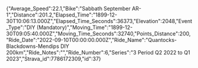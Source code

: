 {"Average_Speed":22.1,"Bike":"Sabbath September AR-1","Distance":201.2,"Elapsed_Time":"1899-12-30T10:06:13.000Z","Elapsed_Time_Seconds":36373,"Elevation":2048,"Event_Type":"DIY (Mandatory)","Moving_Time":"1899-12-30T09:05:40.000Z","Moving_Time_Seconds":32740,"Points_Distance":200,"Ride_Date":"2022-09-10T00:00:00.000Z","Ride_Name":"Quantocks-Blackdowns-Mendips DIY 200km","Ride_Notes":"","Ride_Number":6,"Series":"3 Period Q2 2022 to Q1 2023","Strava_id":7786172309,"id":37}